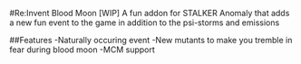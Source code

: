 #Re:Invent Blood Moon [WIP]
A fun addon for STALKER Anomaly that adds a new fun event to the game in addition to the psi-storms and emissions

##Features
-Naturally occuring event
-New mutants to make you tremble in fear during blood moon
-MCM support
